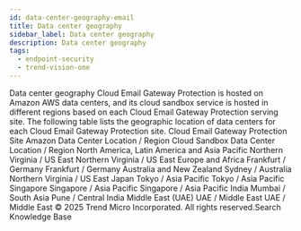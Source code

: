 ```yaml
---
id: data-center-geography-email
title: Data center geography
sidebar_label: Data center geography
description: Data center geography
tags:
  - endpoint-security
  - trend-vision-one
---
```


 Data center geography Cloud Email Gateway Protection is hosted on Amazon AWS data centers, and its cloud sandbox service is hosted in different regions based on each Cloud Email Gateway Protection serving site. The following table lists the geographic location of data centers for each Cloud Email Gateway Protection site. Cloud Email Gateway Protection Site Amazon Data Center Location / Region Cloud Sandbox Data Center Location / Region North America, Latin America and Asia Pacific Northern Virginia / US East Northern Virginia / US East Europe and Africa Frankfurt / Germany Frankfurt / Germany Australia and New Zealand Sydney / Australia Northern Virginia / US East Japan Tokyo / Asia Pacific Tokyo / Asia Pacific Singapore Singapore / Asia Pacific Singapore / Asia Pacific India Mumbai / South Asia Pune / Central India Middle East (UAE) UAE / Middle East UAE / Middle East © 2025 Trend Micro Incorporated. All rights reserved.Search Knowledge Base
